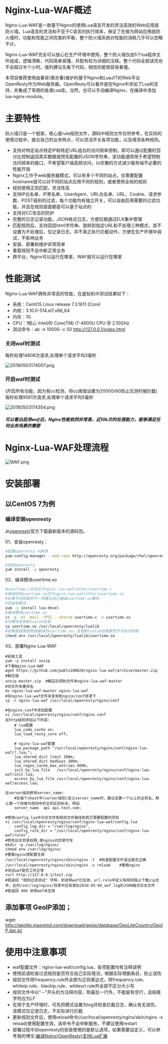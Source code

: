 # Nginx-Lua-WAF概述
Nginx-Lua-WAF是一款基于Nginx的使用Lua语言开发的灵活高效的Web应用层防火墙。Lua语言的灵活和不亚于C语言的执行效率，保证了在做为网站应用层防火墙时，功能和性能之间完美的平衡，整个防火墙系统对性能的消耗几乎可以忽略不计。

Nginx-Lua-WAF完全可以放心在生产环境中使用，整个防火墙仅由5个lua程序文件组成，逻辑清晰，代码简单易懂，并配有较为详细的注释。整个代码全部读完也不会超过半个小时。强列建议先看下代码，相信你能很容易看懂。

本项目推荐使用由春哥(章亦春)维护的基于Nginx和LuaJIT的Web平台OpenResty作为Web服务器。OpenResty可以看作是在Nginx中添加了Lua的支持，并集成了常用的各类Lua库。当然，也可以手动编译Nginx，在编译中添加lua-nginx-module。

# 主要特性
防火墙只是一个框架，核心是rule规则文件，源码中规则文件仅供参考，在实际的使用过程中，接合自己的业务特点，可以灵活开关各项功能，以及增添各种规则。
- 支持对特定站点特定IP和特定URL组合的访问频率控制，即可以通过配置的百分比控制返回真实数据或预先配置的JSON字符串，该功能通常用于希望控制访问频率的接口，不希望客户端高频访问，以优雅的方式减少服务端不必要的性能开销
- Nginx工作于web服务器模式，可以有多个不同的站点，仅需要配置hostname就可以对不同的站点应用不同的规则，或者使用全局的规则
- 规则使用正则匹配，灵活性高
- 支持IP白名单、IP黑名单、UserAgent、URL白名单、URL、Cookie、请求参数、POST级别的过滤，每个功能均有独立开关，可以自由启用需要的过滤功能，并且在规则层面都是可以基于站点的
- 支持对CC攻击的防护
- 完整的日志记录功能，JSON格式日志，方便后期通过ELK集中管理
- 匹配规则后，支持回显html字符串、跳转到指定URL和不处理三种模式，其不设置为不处理后，仅记录日志，并不真正执行拦截动作，方便在生产环境中调试，不影响业务
- 安装、部署和维护非常简单
- 重载规则不会中断正常业务
- 跨平台，Nginx可以运行在哪里，WAF就可以运行在哪里

# 性能测试
Nginx-Lua-WAF拥有非常高的性能，在虚拟机中测试结果如下：
- 系统：CentOS Linux release 7.3.1611 (Core)
- 内核：3.10.0-514.el7.x86_64
- 内存：1G
- CPU：1核心 Intel(R) Core(TM) i7-4600U CPU @ 2.10GHz
- 测试命令：ab -n 10000 -c 50 http://127.0.0.1/index.html

### 关闭waf时测试
每秒处理14806次请求,处理单个请求平均3毫秒

![20180503174007.png](https://raw.githubusercontent.com/ddonline/nginx-lua-waf/master/other/20180503174007.png)
### 开启waf时测试
(开启所有功能，因为有cc检测，将cc阈值设置为20000/60防止压测时被拦截)
每秒处理9581次请求,处理单个请求平均5毫秒

![20180503174354.png](https://raw.githubusercontent.com/ddonline/nginx-lua-waf/master/other/20180503174354.png)
##### 可以看出启用waf后，Nginx性能依然非常高，近10k次的处理能力，能够满足任何业务场景的需要

# Nginx-Lua-WAF处理流程
![WAF.png](https://raw.githubusercontent.com/pablo180820/nginx-lua-waf/master/other/WAF.png)

# 安装部署
## 以CentOS 7为例
### 编译安装openresty

从[openresty](http://openresty.org/cn/download.html)官方下载最新版本的源码包。

01、安装openresty：

```bash
#配置openresty YUM源
yum-config-manager --add-repo http://openresty.org/package/rhel/openresty.repo

#安装openresty
yum install -y openresty
```

02、编译模块usertime.so

```bash
#usertime.c文件位于nginx-lua-waf/other/usertime.c
#编译好的usertime.so位于nginx-lua-waf/other/usertime.so
#如果平台和我的不一样建议自己编译usertime.so模块
#安装依赖包
yum -y install lua-devel
#编译模块usertime.so
cc -g -O2 -Wall -fPIC --shared usertime.c -o usertime.so
#将模块复制到lualib目录
cp usertime.so /usr/local/openresty/lualib
#如果是直接使用我编译的usertime.so，复制到lualib后需要授予可执行权限
chmod a+x /usr/local/openresty/lualib/usertime.so
```

03、部署Nginx-Lua-WAF

```
#安装工具
yum -y install unzip
#下载Nginx-Lua-WAF
wget https://github.com/pablo180820/nginx-lua-waf/archive/master.zip
#解压缩
unzip master.zip  #解压后得到文件夹nginx-lua-waf-master
#对文件夹重命名
mv nginx-lua-waf-master nginx-lua-waf
#将nginx-lua-waf文件夹复制到nginx/conf目录下
cp -r nginx-lua-waf /usr/local/openresty/nginx/conf

#在nginx.conf中添加配置
vi /usr/local/openresty/nginx/conf/nginx.conf
在http级别添加以下内容:
    # lua配置
    lua_code_cache on;
    lua_load_resty_core off;

    # nginx-lua-waf配置
    lua_package_path "/usr/local/openresty/nginx/conf/nginx-lua-waf/?.lua;";
    lua_shared_dict limit 100m;
    lua_shared_dict badGuys 100m;
    lua_regex_cache_max_entries 4096;
    init_by_lua_file   /usr/local/openresty/nginx/conf/nginx-lua-waf/init.lua;
    access_by_lua_file /usr/local/openresty/nginx/conf/nginx-lua-waf/access.lua;

在server级别修改server_name:
    #在每个vhost中(server级别)定义server_name时，建议设置一个以上的主机名，默认第一个将做为规则中的主机区别标志，例如
    server_name  api api.test.com;
    
#修改config.lua中日志文件和规则文件路径和其它需要配置的项目
vi /usr/local/openresty/nginx/conf/nginx-lua-waf/config.lua
    config_log_dir = "/var/log/nginx",
    config_rule_dir = "/usr/local/openresty/nginx/conf/nginx-lua-waf/rules",
#修改日志目录权限,使nginx对目录可写
mkdir -p /var/log/nginx/
chmod o+w /var/log/nginx/
#重载nginx使配置生效
/usr/local/openresty/nginx/sbin/nginx -t  #检查配置文件语法是否正确
/usr/local/openresty/nginx/sbin/nginx -s reload    #重载nginx
#测试waf是否工作正常
curl http://127.0.0.1/test.zip
#若返回 "规则过滤测试" 字样，则说明waf已生效，url.rule中定义有规则阻止下载zip文件，此时/var/log/nginx/目录中应有类似2018-05-04_waf.log的JSON格式日志文件
#若返回 404 说明waf未生效
```
## 添加事项 GeoIP添加；
wget http://geolite.maxmind.com/download/geoip/database/GeoLiteCountry/GeoIP.dat.gz

# 使用中注意事项
- waf配置文件：nginx-lua-waf/config.lua，各项配置均有注释说明
- 使用前请检查过滤规则是否符合自己实际情况，根据实际增删条目，防止误伤
- 规则文件除frequency.rule外全部为正则表达式，除frequency.rule、whiteip.rule、blackip.rule、whiteurl.rule外全部不区分大小写
- 规则文件中以"--"开头的为注释内容，除最后一行外，不能留有空行，且结尾字符应为LF
- 在用于生产环境时，可先将模式设置为log并检查拦截日志，确认有无误伤，该模式仅记录日志，不实际进行拦截
- 更新规则文件后，使用reload命令(/usr/local/openresty/nginx/sbin/nginx -s reload)使用配置生效，该命令不会中断服务，不建议使用restart
- 部署过程中对openresty的安装使用的是默认选项，如果需要自定义，可以参考我的博文:[编译Nginx(OpenResty)支持Lua扩展](http://pdf.us/2018/03/19/742.html)

